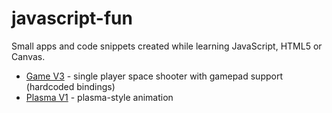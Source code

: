 # javascript-fun
Small apps and code snippets created while learning JavaScript, HTML5 or Canvas.

* [Game V3](http://nilcaream.com/game-v3/game-v3.html) - single player space shooter with gamepad support (hardcoded bindings)
* [Plasma V1](http://nilcaream.com/plasma/plasma-v1.html) - plasma-style animation